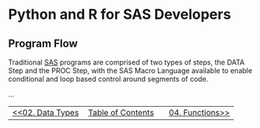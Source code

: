 # Python and R for SAS Developers

## Program Flow

Traditional [SAS](https://www.sas.com/) programs are comprised of two types of steps, the DATA Step and the PROC Step, with the SAS Macro Language available to enable conditional and loop based control around segments of code.

...



<table width="100%">
  <tr>
    <td width="33%" align="left"><a href="02_DataTypes.md">&lt;&lt;02. Data Types</a></td>
    <td width="34%" align="center"><a href="00_TOC.md">Table of Contents</a></td>
    <td width="33%" align="right"><a href="04_Functions.md">04. Functions&gt;&gt;</a></td>
  </tr>
</table>